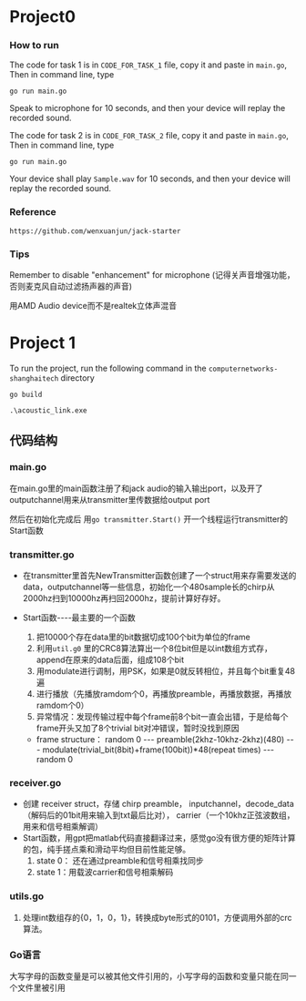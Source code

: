 # Project0
### How to run
The code for task 1 is in `CODE_FOR_TASK_1` file, copy it and paste in `main.go`, Then in command line, type
```
go run main.go
```
Speak to microphone for 10 seconds, and then your device will replay the recorded sound.

The code for task 2 is in `CODE_FOR_TASK_2` file, copy it and paste in `main.go`, Then in command line, type
```
go run main.go
```
Your device shall play `Sample.wav` for 10 seconds, and then your device will replay the recorded sound.

### Reference
`https://github.com/wenxuanjun/jack-starter`

### Tips
Remember to disable "enhancement" for microphone (记得关声音增强功能，否则麦克风自动过滤扬声器的声音)

用AMD Audio device而不是realtek立体声混音

# Project 1
To run the project, run the following command in the `computernetworks-shanghaitech` directory
```
go build
```
```
.\acoustic_link.exe
```
## 代码结构
### main.go
在main.go里的main函数注册了和jack audio的输入输出port，以及开了outputchannel用来从transmitter里传数据给output port

然后在初始化完成后 用```go transmitter.Start()``` 开一个线程运行transmitter的Start函数
### transmitter.go
- 在transmitter里首先NewTransmitter函数创建了一个struct用来存需要发送的data，outputchannel等一些信息，初始化一个480sample长的chirp从2000hz扫到10000hz再扫回2000hz，提前计算好存好。

- Start函数----最主要的一个函数

    1. 把10000个存在data里的bit数据切成100个bit为单位的frame
    2. 利用`util.g0` 里的CRC8算法算出一个8位bit但是以int数组方式存，append在原来的data后面，组成108个bit
    3. 用modulate进行调制，用PSK，如果是0就反转相位，并且每个bit重复48遍
    4. 进行播放（先播放ramdom个0，再播放preamble，再播放数据，再播放ramdom个0）
    5. 异常情况：发现传输过程中每个frame前8个bit一直会出错，于是给每个frame开头又加了8个trivial bit对冲错误，暂时没找到原因
    
    - frame structure：
    random 0 --- preamble(2khz-10khz-2khz)(480) --- modulate(trivial_bit(8bit)+frame(100bit))*48(repeat times) --- random 0

### receiver.go
- 创建 receiver struct，存储 chirp preamble， inputchannel，decode_data（解码后的01bit用来输入到txt最后比对）， carrier（一个10khz正弦波数组，用来和信号相乘解调）
- Start函数，用gpt把matlab代码直接翻译过来，感觉go没有很方便的矩阵计算的包，纯手搓点乘和滑动平均但目前性能足够。
    1. state 0： 还在通过preamble和信号相乘找同步
    2. state 1：用载波carrier和信号相乘解码 
### utils.go 
1. 处理int数组存的{0，1，0，1}，转换成byte形式的0101，方便调用外部的crc算法。

### Go语言
大写字母的函数变量是可以被其他文件引用的，小写字母的函数和变量只能在同一个文件里被引用





